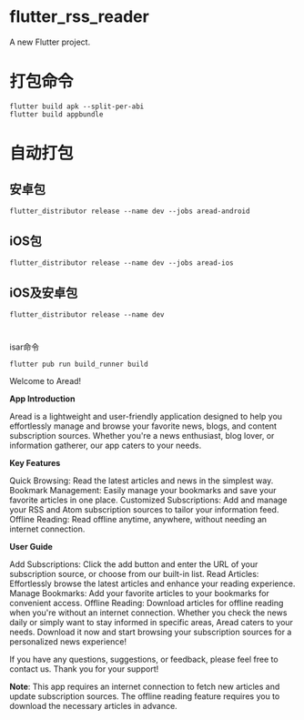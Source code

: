 # flutter_rss_reader

A new Flutter project.

# 打包命令
```
flutter build apk --split-per-abi
flutter build appbundle
```

# 自动打包
## 安卓包
```
flutter_distributor release --name dev --jobs aread-android
```
## iOS包
```
flutter_distributor release --name dev --jobs aread-ios
```
 ## iOS及安卓包
```
flutter_distributor release --name dev
```
#
isar命令
```
flutter pub run build_runner build
```


Welcome to Aread!

**App Introduction**

Aread is a lightweight and user-friendly application designed to help you effortlessly manage and browse your favorite news, blogs, and content subscription sources. Whether you're a news enthusiast, blog lover, or information gatherer, our app caters to your needs.

**Key Features**

Quick Browsing: Read the latest articles and news in the simplest way.
Bookmark Management: Easily manage your bookmarks and save your favorite articles in one place.
Customized Subscriptions: Add and manage your RSS and Atom subscription sources to tailor your information feed.
Offline Reading: Read offline anytime, anywhere, without needing an internet connection.

**User Guide**

Add Subscriptions: Click the add button and enter the URL of your subscription source, or choose from our built-in list.
Read Articles: Effortlessly browse the latest articles and enhance your reading experience.
Manage Bookmarks: Add your favorite articles to your bookmarks for convenient access.
Offline Reading: Download articles for offline reading when you're without an internet connection.
Whether you check the news daily or simply want to stay informed in specific areas, Aread caters to your needs. Download it now and start browsing your subscription sources for a personalized news experience!

If you have any questions, suggestions, or feedback, please feel free to contact us. Thank you for your support!

**Note**: This app requires an internet connection to fetch new articles and update subscription sources. The offline reading feature requires you to download the necessary articles in advance.